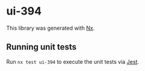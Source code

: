 # ui-394

This library was generated with [Nx](https://nx.dev).

## Running unit tests

Run `nx test ui-394` to execute the unit tests via [Jest](https://jestjs.io).
